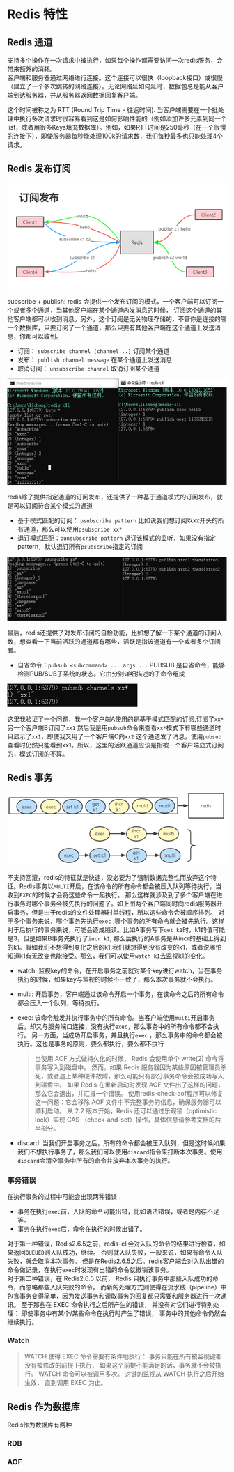 # Redis 特性

## Redis 通道

支持多个操作在一次请求中被执行，如果每个操作都需要访问一次redis服务，会带来额外的消耗。  
客户端和服务器通过网络进行连接。这个连接可以很快（loopback接口）或很慢（建立了一个多次跳转的网络连接）。无论网络延如何延时，数据包总是能从客户端到达服务器，并从服务器返回数据回复客户端。

这个时间被称之为 RTT (Round Trip Time - 往返时间).
当客户端需要在一个批处理中执行多次请求时很容易看到这是如何影响性能的（例如添加许多元素到同一个list，或者用很多Keys填充数据库）。例如，如果RTT时间是250毫秒（在一个很慢的连接下），即使服务器每秒能处理100k的请求数，我们每秒最多也只能处理4个请求。

## Redis 发布订阅

![redis 订阅发布](../../img/Redis订阅发布.PNG)

subscribe + publish: redis 会提供一个发布订阅的模式，一个客户端可以订阅一个或者多个通道，当其他客户端在某个通道内发消息的时候，
订阅这个通道的其他客户端都可以收到消息。另外，这个订阅是无关物理存储的，不管你是连接的哪一个数据库，只要订阅了一个通道，那么只要有其他客户端在这个通道上发送消息，你都可以收到。

- 订阅： `subscribe channel [channel...]` 订阅某个通道
- 发布： `publish channel message` 在某个通道上发送消息
- 取消订阅： `unsubscribe channel` 取消订阅某个通道

![redis 订阅发布命令](../../img/Redis-pubsub.PNG)

redis除了提供指定通道的订阅发布，还提供了一种基于通道模式的订阅发布，就是可以订阅符合某个模式的通道

- 基于模式匹配的订阅： `psubscribe pattern` 比如说我们想订阅以xx开头的所有通道，那么可以使用`psubscribe xx*`
- 退订模式匹配：`punsubscribe pattern` 退订该模式的监听，如果没有指定pattern，默认退订所有`psubscribe`指定的订阅

![redis 基于模式匹配的订阅发布](../../img/Redis-模式订阅发布.PNG)

最后，redis还提供了对发布订阅的自检功能，比如想了解一下某个通道的订阅人数，想查看一下当前活跃的通道都有哪些，活跃是指该通道有一个或者多个订阅者。

- 自省命令：`pubsub <subcommand> ... args ...` PUBSUB 是自省命令，能够检测PUB/SUB子系统的状态。它由分别详细描述的子命令组成

![redis pubsub命令](../../img/Redis-pubsub命令.PNG)

这里我验证了一个问题，我一个客户端A使用的是基于模式匹配的订阅,订阅了`xx*` 另一个客户端B订阅了`xx1` 然后我是用`pubsub`命令来查看`xx*`模式下有哪些通道时 只显示了`xx1`，即使我又用了一个客户端C向`xx2`
这个通道发了消息，使用`pubsub`查看时仍然只能看到xx1。所以，这里的活跃通道应该是指被一个客户端显式订阅的，模式订阅的不算。

## Redis 事务

![Redis事务](../../img/Redis事务.PNG)

不支持回滚，redis的特征就是快速，没必要为了强制数据完整性而放弃这个特征。Redis事务以`MULTI`开启，在该命令的所有命令都会被压入队列等待执行，当收到`EXEC`的时候才会将这些命令一起执行。
那么这样就涉及到了多个客户端在进行事务时哪个事务会被先执行的问题了。如上图两个客户端同时向redis服务器开启事务，但是由于redis的文件处理器时单线程，所以这些命令会被顺序排列。 对于多个事务来说，哪个事务先执行`exec`
,哪个事务的所有命令就会被先执行。这样对于后执行的事务来说，可能会造成脏读。比如A事务写下`get k1`时，k1的值可能是3，但是如果B事务先执行了`incr k1`,
那么后执行的A事务是从incr的基础上得到的k1。假如我们不想得到变化之后的k1,我们就想得到没有改变的k1，或者说哪怕知道k1有无改变也能接受。那么，我们可以使用`watch k1`去监视k1的变化。

- watch: 监视key的命令，在开启事务之前就对某个key进行watch，当在事务执行的时候，如果key与监视的时候不一致了，那么本次事务就不会执行。
- multi: 开启事务，客户端通过该命令开启一个事务，在该命令之后的所有命令都会压入一个队列，等待执行。
- exec: 该命令触发并执行事务中的所有命令。当客户端使用`multi`开启事务后，却又与服务端口连接，没有执行`exec`，那么事务中的所有命令都不会执行。 另一方面，当成功开启事务，并且执行`exec`
  ，那么事务中的命令都会被执行。这也是事务的原则，要么都执行，要么都不执行

  > 当使用 AOF 方式做持久化的时候， Redis 会使用单个 write(2) 命令将事务写入到磁盘中。 然而，如果 Redis 服务器因为某些原因被管理员杀死，或者遇上某种硬件故障，那么可能只有部分事务命令会被成功写入到磁盘中。 如果 Redis 在重新启动时发现 AOF 文件出了这样的问题，那么它会退出，并汇报一个错误。 使用redis-check-aof程序可以修复这一问题：它会移除 AOF 文件中不完整事务的信息，确保服务器可以顺利启动。 从 2.2 版本开始，Redis 还可以通过乐观锁（optimistic lock）实现 CAS （check-and-set）操作，具体信息请参考文档的后半部分。

- discard: 当我们开启事务之后，所有的命令都会被压入队列，但是这时候如果我们不想执行事务了，那么我们可以使用`discard`指令来打断本次事务。使用`discard`会清空事务中所有的命令并放弃本次事务的执行。

### 事务错误

在执行事务的过程中可能会出现两种错误：

- 事务在执行`exec`前，入队的命令可能出错，比如语法错误，或者是内存不足等。
- 事务在执行`exec`后，命令在执行的时候出错了。

对于第一种错误，Redis2.6.5之前，redis-cli会对入队的命令的结果进行检查，如果返回`QUEUED`则入队成功，继续。
否则就入队失败，一般来说，如果有命令入队失败，就会取消本次事务。 但是在Redis2.6.5之后。redis客户端会对入队出错的命令做记录，在执行`exec`时发现有出错的命令就撤销该事务。  
对于第二种错误，在 Redis2.6.5 以前， Redis 只执行事务中那些入队成功的命令，而忽略那些入队失败的命令。 而新的处理方式则使得在流水线（pipeline）中包含事务变得简单，因为发送事务和读取事务的回复都只需要和服务器进行一次通讯。
至于那些在 EXEC 命令执行之后所产生的错误， 并没有对它们进行特别处理： 即使事务中有某个/某些命令在执行时产生了错误， 事务中的其他命令仍然会继续执行。

### Watch
>WATCH 使得 EXEC 命令需要有条件地执行： 事务只能在所有被监视键都没有被修改的前提下执行， 如果这个前提不能满足的话，事务就不会被执行。 
> WATCH 命令可以被调用多次。 对键的监视从 WATCH 执行之后开始生效， 直到调用 EXEC 为止。



 

## Redis 作为数据库
Redis作为数据库有两种
### RDB


### AOF



